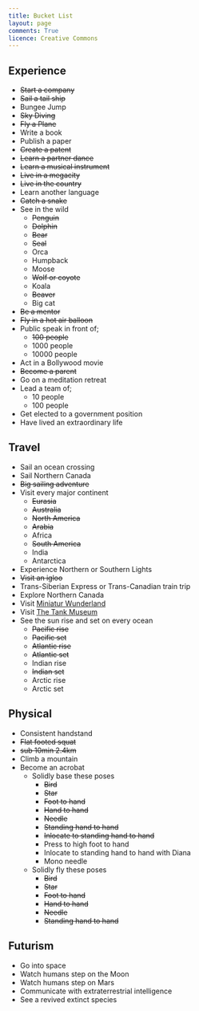 ```yaml
---
title: Bucket List
layout: page
comments: True
licence: Creative Commons
---
```


<div id='time-alive'> </div>

<script type = "text/javascript" > 
  var timeAlive = document.getElementById('time-alive');
  
  function calculateTimeAlive() {
      secondsAlive = (Date.now() - Date.UTC(1983,4,3,5,5))/1000;
      lifeExpectancySeconds = {{ site.author.life_expectancy_years }} * 365.26 * 24 * 60 * 60;
      secondsLeft = lifeExpectancySeconds - secondsAlive;
      lifePercentage = ((secondsAlive / lifeExpectancySeconds) * 100).toFixed(8)

      timeAlive.innerHTML = "Greg is approximately <b>" + lifePercentage + "%</b> through his expected life span<a href='{{ site.author.life_expectancy_source }}' target='_blank'>¹</a>";
  }
  calculateTimeAlive();

  var cancel = setInterval(calculateTimeAlive, 50);
</script>

## Experience

* ~~Start a company~~
* ~~Sail a tail ship~~
* Bungee Jump
* ~~Sky Diving~~
* ~~Fly a Plane~~
* Write a book
* Publish a paper
* ~~Create a patent~~
* ~~Learn a partner dance~~
* ~~Learn a musical instrument~~
* ~~Live in a megacity~~
* ~~Live in the country~~
* Learn another language
* ~~Catch a snake~~
* See in the wild
  * ~~Penguin~~
  * ~~Dolphin~~
  * ~~Bear~~
  * ~~Seal~~
  * Orca
  * Humpback
  * Moose
  * ~~Wolf or coyote~~
  * Koala
  * ~~Beaver~~
  * Big cat
* ~~Be a mentor~~
* ~~Fly in a hot air balloon~~
* Public speak in front of;
  * ~~100 people~~
  * 1000 people
  * 10000 people
* Act in a Bollywood movie
* ~~Become a parent~~
* Go on a meditation retreat
* Lead a team of;
  * 10 people
  * 100 people
* Get elected to a government position
* Have lived an extraordinary life


## Travel

* Sail an ocean crossing
* Sail Northern Canada
* ~~Big sailing adventure~~
* Visit every major continent
  * ~~Eurasia~~
  * ~~Australia~~
  * ~~North America~~
  * ~~Arabia~~
  * Africa
  * ~~South America~~
  * India
  * Antarctica
* Experience Northern or Southern Lights
* ~~Visit an igloo~~
* Trans-Siberian Express or Trans-Canadian train trip
* Explore Northern Canada
* Visit [Miniatur Wunderland](https://www.miniatur-wunderland.com/)
* Visit [The Tank Museum](https://www.tankmuseum.org)
* See the sun rise and set on every ocean
  * ~~Pacific rise~~
  * ~~Pacific set~~
  * ~~Atlantic rise~~
  * ~~Atlantic set~~
  * Indian rise
  * ~~Indian set~~
  * Arctic rise
  * Arctic set


## Physical

* Consistent handstand
* ~~Flat footed squat~~
* ~~sub 10min 2.4km~~
* Climb a mountain
* Become an acrobat
  * Solidly base these poses
    * ~~Bird~~
    * ~~Star~~
    * ~~Foot to hand~~
    * ~~Hand to hand~~
    * ~~Needle~~
    * ~~Standing hand to hand~~
    * ~~Inlocate to standing hand to hand~~
    * Press to high foot to hand
    * Inlocate to standing hand to hand with Diana
    * Mono needle
  * Solidly fly these poses
    * ~~Bird~~
    * ~~Star~~
    * ~~Foot to hand~~
    * ~~Hand to hand~~
    * ~~Needle~~
    * ~~Standing hand to hand~~


## Futurism

* Go into space
* Watch humans step on the Moon
* Watch humans step on Mars
* Communicate with extraterrestrial intelligence
* See a revived extinct species
